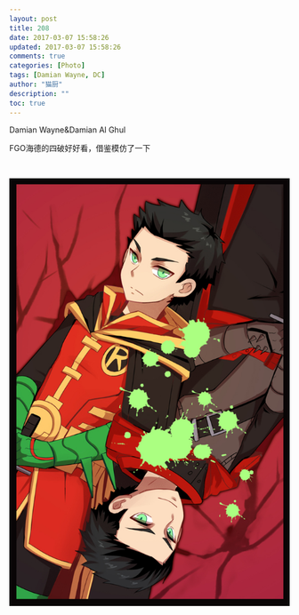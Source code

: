 ```yaml
---
layout: post
title: 208
date: 2017-03-07 15:58:26
updated: 2017-03-07 15:58:26
comments: true
categories: [Photo]
tags: [Damian Wayne, DC]
author: "猫厨"
description: ""
toc: true
---
```


<p>Damian Wayne&amp;Damian Al Ghul</p> 
<p>FGO海德的四破好好看，借鉴模仿了一下</p> 
<p><br /></p>

![](https://raw.githubusercontent.com/alicewish/meowchain247/master/img_cVZNdzJtQk9JV2VRZ2tnUU55TjNmaWZKZDF0cEVmbzhrK3NhZFUwblNVOVRLWlR2ZFd0MTNnPT0.jpg)